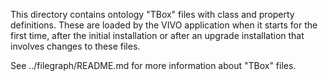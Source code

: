 This directory contains ontology "TBox" files with class and property definitions. 
These are loaded by the VIVO application when it starts for the first time, after 
the initial installation or after an upgrade installation that involves changes 
to these files.

See ../filegraph/README.md for more information about "TBox" files.
